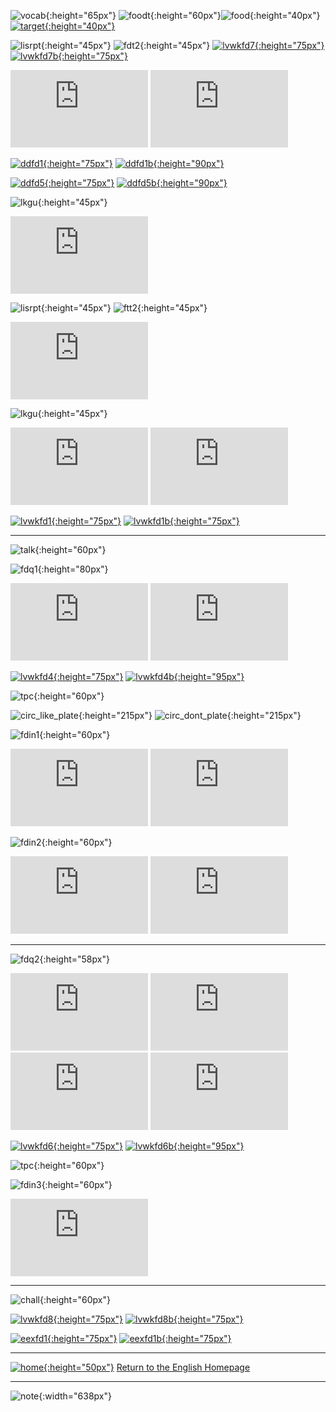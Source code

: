 ![vocab](https://1blockatatime.github.io/English/images/vocab_pt.png){:height="65px"} ![foodt](https://1blockatatime.github.io/English/images/foodt.png){:height="60px"}![food](https://1blockatatime.github.io/English/images/food.PNG){:height="40px"} [![target](https://1blockatatime.github.io/English/images/target.png){:height="40px"}](https://1blockatatime.github.io/English/PT/PT_ObjFood_B)

![lisrpt](https://1blockatatime.github.io/English/images/lisrpt_pt.png){:height="45px"} ![fdt2](https://1blockatatime.github.io/English/images/fdt2_pt.png){:height="45px"} [![lvwkfd7](https://1blockatatime.github.io/English/images/lvwkfd7.png){:height="75px"}](https://www.liveworksheets.com/worksheets/en/English_as_a_Second_Language_(ESL)/Food/Food_and_drinks_xb1067pl) [![lvwkfd7b](https://1blockatatime.github.io/English/images/lvwkfd7_pt.png){:height="75px"}](https://www.liveworksheets.com/worksheets/en/English_as_a_Second_Language_(ESL)/Food/Food_and_drinks_xb1067pl)  

<iframe width="220" height="124" src="https://www.youtube.com/embed/YC1HfRDWwQQ" frameborder="0" allow="accelerometer; autoplay; encrypted-media; gyroscope; picture-in-picture" allowfullscreen></iframe>  

<iframe width="220" height="124" src="https://www.youtube.com/embed/lW5TXrKbsq4" frameborder="0" allow="accelerometer; autoplay; encrypted-media; gyroscope; picture-in-picture" allowfullscreen></iframe>    

[![ddfd1](https://1blockatatime.github.io/English/images/ddfd1.PNG){:height="75px"}](https://www.digitaldialects.com/English/Food.htm) [![ddfd1b](https://1blockatatime.github.io/English/images/ddfd1_pt.png){:height="90px"}](https://www.digitaldialects.com/English/Food.htm)  

[![ddfd5](https://1blockatatime.github.io/English/images/ddfd5.PNG){:height="75px"}](https://www.digitaldialects.com/English/Fruit.htm) [![ddfd5b](https://1blockatatime.github.io/English/images/ddfd5_pt.png){:height="90px"}](https://www.digitaldialects.com/English/Fruit.htm) 

![lkgu](https://1blockatatime.github.io/English/images/lkgu_pt.png){:height="45px"}  

<iframe width="220" height="124" src="https://www.youtube.com/embed/BilStuLzW6s" frameborder="0" allow="accelerometer; autoplay; encrypted-media; gyroscope; picture-in-picture" allowfullscreen></iframe>  

![lisrpt](https://1blockatatime.github.io/English/images/lisrpt_pt.png){:height="45px"} ![ftt2](https://1blockatatime.github.io/English/images/ftt2_pt.png){:height="45px"}

<iframe width="220" height="124" src="https://www.youtube.com/embed/zywh6LqC6dg" frameborder="0" allow="accelerometer; autoplay; encrypted-media; gyroscope; picture-in-picture" allowfullscreen></iframe>

![lkgu](https://1blockatatime.github.io/English/images/lkgu_pt.png){:height="45px"}  

<iframe width="220" height="124" src="https://www.youtube.com/embed/zFGF23RbzaQ" frameborder="0" allow="accelerometer; autoplay; encrypted-media; gyroscope; picture-in-picture" allowfullscreen></iframe>

<iframe width="220" height="124" src="https://www.youtube.com/embed/mVE9pYdwX-I" frameborder="0" allow="accelerometer; autoplay; encrypted-media; gyroscope; picture-in-picture" allowfullscreen></iframe>

[![lvwkfd1](https://1blockatatime.github.io/English/images/lvwkfd1.PNG){:height="75px"}](https://www.liveworksheets.com/worksheets/en/English_as_a_Second_Language_(ESL)/Food/Food_-_Read_and_choose_pq38361qp) [![lvwkfd1b](https://1blockatatime.github.io/English/images/lvwkfd1_pt.png){:height="75px"}](https://www.liveworksheets.com/worksheets/en/English_as_a_Second_Language_(ESL)/Food/Food_-_Read_and_choose_pq38361qp)   

***  

![talk](https://1blockatatime.github.io/English/images/talk_pt.png){:height="60px"}  

![fdq1](https://1blockatatime.github.io/English/images/fdq1_pt.png){:height="80px"}

<iframe width="220" height="124" src="https://www.youtube.com/embed/aT9tORbbvsI" frameborder="0" allow="accelerometer; autoplay; encrypted-media; gyroscope; picture-in-picture" allowfullscreen></iframe>  

<iframe width="220" height="124" src="https://www.youtube.com/embed/03hrZ7W8PZI" frameborder="0" allow="accelerometer; autoplay; encrypted-media; gyroscope; picture-in-picture" allowfullscreen></iframe>  

[![lvwkfd4](https://1blockatatime.github.io/English/images/lvwkfd4.PNG){:height="75px"}](https://www.liveworksheets.com/worksheets/en/English_as_a_Second_Language_(ESL)/Food/Food_-_Read_and_match_js38355du) [![lvwkfd4b](https://1blockatatime.github.io/English/images/lvwkfd4_pt.png){:height="95px"}](https://www.liveworksheets.com/worksheets/en/English_as_a_Second_Language_(ESL)/Food/Food_-_Read_and_match_js38355du)   

![tpc](https://1blockatatime.github.io/English/images/tpc_pt.png){:height="60px"}  

![circ_like_plate](https://1blockatatime.github.io/English/images/circ_like_plate.gif){:height="215px"} ![circ_dont_plate](https://1blockatatime.github.io/English/images/circ_dont_plate.gif){:height="215px"}  

![fdin1](https://1blockatatime.github.io/English/images/fdin1_pt.png){:height="60px"}  

<iframe width="220" height="124" src="https://www.youtube.com/embed/Iu8ZgbjTztw" frameborder="0" allow="accelerometer; autoplay; encrypted-media; gyroscope; picture-in-picture" allowfullscreen></iframe>  <iframe width="220" height="124" src="https://www.youtube.com/embed/JqSmHLrCjbA" frameborder="0" allow="accelerometer; autoplay; encrypted-media; gyroscope; picture-in-picture" allowfullscreen></iframe>  

![fdin2](https://1blockatatime.github.io/English/images/fdin2_pt.png){:height="60px"}  

<iframe width="220" height="124" src="https://www.youtube.com/embed/VG_Fr8eOOyY" frameborder="0" allow="accelerometer; autoplay; encrypted-media; gyroscope; picture-in-picture" allowfullscreen></iframe> <iframe width="220" height="124" src="https://www.youtube.com/embed/MZXbBSbd_jM" frameborder="0" allow="accelerometer; autoplay; encrypted-media; gyroscope; picture-in-picture" allowfullscreen></iframe>  

***  

![fdq2](https://1blockatatime.github.io/English/images/fdq2_pt.png){:height="58px"}

<iframe width="220" height="124" src="https://www.youtube.com/embed/5vpA_luo_78" frameborder="0" allow="accelerometer; autoplay; encrypted-media; gyroscope; picture-in-picture" allowfullscreen></iframe>  

<iframe width="220" height="124" src="https://www.youtube.com/embed/frN3nvhIHUk" frameborder="0" allow="accelerometer; autoplay; encrypted-media; gyroscope; picture-in-picture" allowfullscreen></iframe>  

<iframe width="220" height="124" src="https://www.youtube.com/embed/ddDN30evKPc" frameborder="0" allow="accelerometer; autoplay; encrypted-media; gyroscope; picture-in-picture" allowfullscreen></iframe>  

<iframe width="220" height="124" src="https://www.youtube.com/embed/f-769il9yYQ" frameborder="0" allow="accelerometer; autoplay; encrypted-media; gyroscope; picture-in-picture" allowfullscreen></iframe>  

[![lvwkfd6](https://1blockatatime.github.io/English/images/lvwkfd6.PNG){:height="75px"}](https://www.liveworksheets.com/worksheets/en/English_as_a_Second_Language_(ESL)/Food/Food_-_Read_and_choose_nv38351ca) [![lvwkfd6b](https://1blockatatime.github.io/English/images/lvwkfd6_pt.png){:height="95px"}](https://www.liveworksheets.com/worksheets/en/English_as_a_Second_Language_(ESL)/Food/Food_-_Read_and_choose_nv38351ca)   

![tpc](https://1blockatatime.github.io/English/images/tpc_pt.png){:height="60px"}  

![fdin3](https://1blockatatime.github.io/English/images/fdin3_pt.png){:height="60px"}  

<iframe width="220" height="124" src="https://www.youtube.com/embed/Wf5kp_1sA10" frameborder="0" allow="accelerometer; autoplay; encrypted-media; gyroscope; picture-in-picture" allowfullscreen></iframe>  

***  

![chall](https://1blockatatime.github.io/English/images/chall_pt.png){:height="60px"}  

[![lvwkfd8](https://1blockatatime.github.io/English/images/lvwkfd8.PNG){:height="75px"}](https://www.liveworksheets.com/worksheets/en/English_as_a_Second_Language_(ESL)/Food/Food_-_multiple_choice_ik7569ip) [![lvwkfd8b](https://1blockatatime.github.io/English/images/lvwkfd8_pt.PNG){:height="75px"}](https://www.liveworksheets.com/worksheets/en/English_as_a_Second_Language_(ESL)/Food/Food_-_multiple_choice_ik7569ip)

[![eexfd1](https://1blockatatime.github.io/English/images/eexfd1.PNG){:height="75px"}](https://www.englishexercises.org/makeagame/viewgame.asp?id=9372#a) [![eexfd1b](https://1blockatatime.github.io/English/images/eexfd1_pt.png){:height="75px"}](https://www.englishexercises.org/makeagame/viewgame.asp?id=9372#a)   

***
[![home](https://1blockatatime.github.io/English/images/home.png){:height="50px"}](https://1blockatatime.github.io/English) [Return to the English Homepage](https://1blockatatime.github.io/English)

***
![note](https://1blockatatime.github.io/English/images/note.PNG){:width="638px"}
